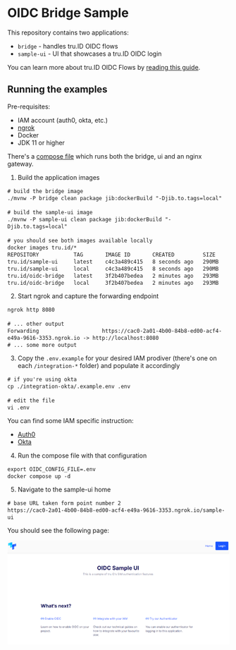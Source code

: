# OIDC Bridge Sample

This repository contains two applications:

* `bridge` - handles tru.ID OIDC flows
* `sample-ui` - UI that showcases a tru.ID OIDC login

You can learn more about tru.ID OIDC Flows by [reading this guide](#).


## Running the examples

Pre-requisites:

* IAM account (auth0, okta, etc.)
* [ngrok](https://ngrok.com/)
* Docker
* JDK 11 or higher

There's a [compose file](./docker-compose.yml) which runs both the bridge, ui and an nginx gateway.

1. Build the application images

```shell
# build the bridge image
./mvnw -P bridge clean package jib:dockerBuild "-Djib.to.tags=local"

# build the sample-ui image
./mvnw -P sample-ui clean package jib:dockerBuild "-Djib.to.tags=local"

# you should see both images available locally
docker images tru.id/*
REPOSITORY           TAG       IMAGE ID       CREATED         SIZE
tru.id/sample-ui     latest    c4c3a489c415   8 seconds ago   290MB
tru.id/sample-ui     local     c4c3a489c415   8 seconds ago   290MB
tru.id/oidc-bridge   latest    3f2b407bedea   2 minutes ago   293MB
tru.id/oidc-bridge   local     3f2b407bedea   2 minutes ago   293MB
```

2. Start ngrok and capture the forwarding endpoint 

```
ngrok http 8080

# ... other output
Forwarding                    https://cac0-2a01-4b00-84b8-ed00-acf4-e49a-9616-3353.ngrok.io -> http://localhost:8080
# ... some more output
```

3. Copy the `.env.example` for your desired IAM prodiver (there's one on each `/integration-*` 
   folder) and populate it accordingly

```
# if you're using okta
cp ./integration-okta/.example.env .env

# edit the file
vi .env
```

 You can find some IAM specific instruction:

* [Auth0](./integration-auth0/README.md)
* [Okta](./integration-okta/README.md)

4. Run the compose file with that configuration

```
export OIDC_CONFIG_FILE=.env 
docker compose up -d
```

5. Navigate to the sample-ui home

```
# base URL taken form point number 2
https://cac0-2a01-4b00-84b8-ed00-acf4-e49a-9616-3353.ngrok.io/sample-ui
```

You should see the following page:

![sample-ui home page](./static/sample-ui-home.png)